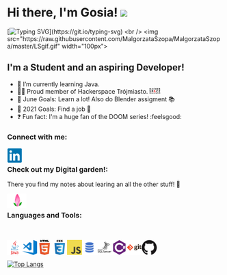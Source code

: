 # Hi there, I'm Gosia! <img src="https://raw.githubusercontent.com/MartinHeinz/MartinHeinz/master/wave.gif" width="30px">

[![Typing SVG](https://readme-typing-svg.herokuapp.com/?lines=Some+call+me+Szopen;but+most+know+me+as+a;Lost+Soul!)](https://git.io/typing-svg) 
<br />
<img src="https://raw.githubusercontent.com/MalgorzataSzopa/MalgorzataSzopa/master/LSgif.gif" width="100px">

## I'm a Student and an aspiring Developer!

- 🌱 I’m currently learning Java.
- :woman_technologist: Proud member of Hackerspace Trójmiasto. [<img alt="HS3" width="25px" src="https://raw.githubusercontent.com/MalgorzataSzopa/MalgorzataSzopa/master/hs_trojmiasto.png" />][2]
- :calendar: June Goals: Learn a lot! Also do Blender assigment :books:
- 🥅 2021 Goals: Find a job :briefcase:
- :question: Fun fact: I'm a huge fan of the DOOM series! :feelsgood:


### Connect with me:
[<img align="left" alt="LinkedIn" width="35px" src="https://raw.githubusercontent.com/devicons/devicon/c7d326b6009e60442abc35fa45706d6f30ee4c8e/icons/linkedin/linkedin-original.svg" />][linkedin]

<br />

### Check out my Digital garden!:
There you find my notes about learing an all the other stuff! :house_with_garden:

[<img align="left" alt="Garden" width="45px" src="https://raw.githubusercontent.com/MalgorzataSzopa/MalgorzataSzopa/master/gifgarden.gif" />][3] <br>

### Languages and Tools:

<br />

[<img align="left" alt="Java" width="35px" src="https://raw.githubusercontent.com/devicons/devicon/c7d326b6009e60442abc35fa45706d6f30ee4c8e/icons/java/java-original-wordmark.svg" />][1]
[<img align="left" alt="Visual Studio Code" width="35px" src="https://raw.githubusercontent.com/github/explore/80688e429a7d4ef2fca1e82350fe8e3517d3494d/topics/visual-studio-code/visual-studio-code.png" />][1]
[<img align="left" alt="HTML5" width="35px" src="https://raw.githubusercontent.com/github/explore/80688e429a7d4ef2fca1e82350fe8e3517d3494d/topics/html/html.png" />][1]
[<img align="left" alt="CSS3" width="35px" src="https://raw.githubusercontent.com/github/explore/80688e429a7d4ef2fca1e82350fe8e3517d3494d/topics/css/css.png" />][1]
[<img align="left" alt="JavaScript" width="35px" src="https://raw.githubusercontent.com/github/explore/80688e429a7d4ef2fca1e82350fe8e3517d3494d/topics/javascript/javascript.png" />][1]
[<img align="left" alt="SQL" width="35px" src="https://raw.githubusercontent.com/github/explore/80688e429a7d4ef2fca1e82350fe8e3517d3494d/topics/sql/sql.png" />][1]
[<img align="left" alt="SQLserv" width="35px" src="https://raw.githubusercontent.com/devicons/devicon/c7d326b6009e60442abc35fa45706d6f30ee4c8e/icons/microsoftsqlserver/microsoftsqlserver-plain-wordmark.svg" />][1]
[<img align="left" alt="Csharp" width="35px" src="https://raw.githubusercontent.com/devicons/devicon/c7d326b6009e60442abc35fa45706d6f30ee4c8e/icons/csharp/csharp-plain.svg" />][1]
[<img align="left" alt="Git" width="35px" src="https://raw.githubusercontent.com/devicons/devicon/c7d326b6009e60442abc35fa45706d6f30ee4c8e/icons/git/git-original-wordmark.svg" />][1]
[<img align="left" alt="GitHub" width="35px" src="https://raw.githubusercontent.com/github/explore/78df643247d429f6cc873026c0622819ad797942/topics/github/github.png" />][1]

<br />
<br />

[![Top Langs](https://github-readme-stats.vercel.app/api/top-langs/?username=MalgorzataSzopa&exclude_repo=DigitalGarden&theme=jolly)](https://github.com/anuraghazra/github-readme-stats)



[linkedin]: https://www.linkedin.com/in/malgorzata-szopa/
[1]: https://github.com/MalgorzataSzopa?tab=repositories
[2]: https://github.com/hs3city
[3]: https://lostsouldigitalgarden.gatsbyjs.io/
